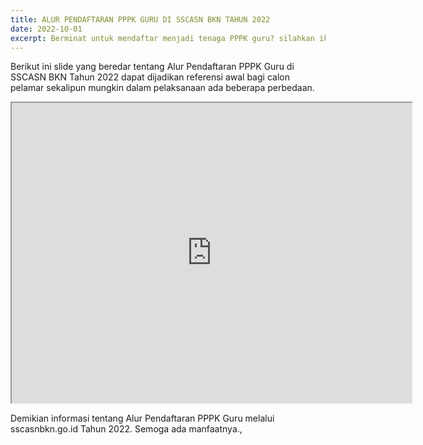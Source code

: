 ```yaml
---
title: ALUR PENDAFTARAN PPPK GURU DI SSCASN BKN TAHUN 2022
date: 2022-10-01
excerpt: Berminat untuk mendaftar menjadi tenaga PPPK guru? silahkan ikuti alur pendaftarannya berikut ini
---
```


Berikut ini slide yang beredar tentang Alur Pendaftaran PPPK Guru di SSCASN BKN Tahun 2022 dapat dijadikan referensi awal bagi calon pelamar sekalipun mungkin dalam pelaksanaan ada beberapa perbedaan.

<iframe src="https://drive.google.com/file/d/11y8cdVynoZLqIhnDmNEVNgy-Pegs6gsL/preview" width="640" height="480" allow="autoplay"></iframe>

Demikian informasi tentang Alur Pendaftaran PPPK Guru melalui sscasnbkn.go.id Tahun 2022. Semoga ada manfaatnya., 
